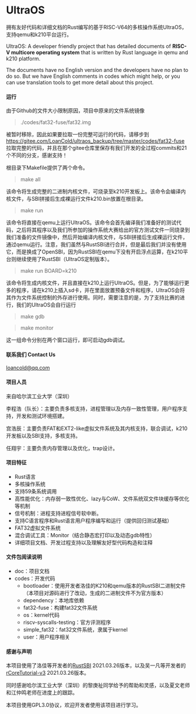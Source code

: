 # UltraOS

拥有友好代码和详细文档的Rust编写的基于RISC-V64的多核操作系统UltraOS，支持qemu和k210平台运行。

UltraOS: A developer friendly project that has detailed documents of **RISC-V multicore operating system** that is written by Rust language in qemu and k210 platform.

The documents have no English version and the developers have no plan to do so. But we have English comments in codes which might help, or you can use translation tools to get more detail about this project.

#### 运行
由于Github的文件大小限制原因，项目中原来的文件系统镜像 
> ./codes/fat32-fuse/fat32.img

被暂时移除，因此如果要拉取一份完整可运行的代码，请移步到 https://gitee.com/LoanCold/ultraos_backup/tree/master/codes/fat32-fuse 拉取完整的代码，并且在那个gitee仓库里保存有我们开发的全过程commits和21个不同的分支，感谢支持！
 
根目录下Makefile提供了两个命令。

> make all

该命令将生成完整的二进制内核文件，可烧录至k210开发板上。该命令会编译内核文件，与SBI拼接后生成裸运行文件k210.bin放置在根目录。

> make run

该命令将直接在qemu上运行UltraOS。该命令会首先编译我们准备好的测试代码，之后将其程序以及我们所参加的操作系统大赛给出的官方测试文件一同烧录到我们准备的文件镜像中，然后开始编译内核文件，与SBI拼接后生成裸运行文件，通过qemu运行。注意，我们虽然与RustSBI进行合并，但是最后我们并没有使用它，而是换成了OpenSBI，因为RustSBI在qemu下没有开启浮点运算，在k210平台则继续使用了RustSBI（UltraOS定制版本）。

> make run BOARD=k210

该命令将生成内核文件，并且直接在k210上运行UltraOS。但是，为了能够运行更多的程序，请在k210上插入sd卡，并在里面放置预备文件和程序，UltraOS会将其作为文件系统控制的外存进行使用。同时，需要注意的是，为了支持比赛的进行，我们的UltraOS会自行运行

> make gdb

> make monitor

这一组命令分别在两个窗口运行，即可启动gdb调试。

#### 联系我们 Contact Us

[loancold@qq.com](mailto:loancold@qq.com)

#### 项目人员

来自哈尔滨工业大学（深圳）

李程浩（队长）：主要负责多核支持，进程管理以及内存一致性管理，用户程序支持，开发和测试环境搭建。

宫浩辰：主要负责FAT和EXT2-like虚拟文件系统及其内核支持，联合调试，k210开发板以及SBI支持，多核支持。

任翔宇：主要负责内存管理以及优化，trap设计。

#### 项目特征

- Rust语言
- 多核操作系统
- 支持59条系统调用
- 高性能优化：内存弱一致性优化、lazy与CoW、文件系统双文件块缓存等优化等机制
- 信号机制：进程支持进程信号软中断。
- 支持C语言程序和Rust语言用户程序编写和运行（提供回归测试基础）
- FAT32虚拟文件系统
- 混合调试工具：Monitor（结合静态宏打印以及动态gdb特性）
- 详细项目文档、开发过程支持以及理解友好型代码构造和注释

#### 文件包阅读说明


- doc：项目文档
- codes：开发代码
  - bootloader：使用开发者洛佳的K210和qemu版本的RustSBI二进制文件（本项目对源码进行了改动，生成的二进制文件不为官方版本）
  - dependency：本地库依赖
  - fat32-fuse：构建fat32文件系统
  - os：kernel代码
  - riscv-syscalls-testing：官方评测程序
  - simple_fat32：fat32文件系统，隶属于kernel
  - user：用户程序相关

#### 感谢与声明

本项目使用了洛佳等开发者的[RustSBI](https://github.com/rustsbi/rustsbi) 2021.03.26版本，以及吴一凡等开发者的[rCoreTutorial-v3](https://github.com/rcore-os/rCore-Tutorial-v3) 2021.03.26版本。

同时感谢哈尔滨工业大学（深圳）的黎庚祉同学给予的帮助和灵感，以及夏文老师和江仲鸣老师在进度上的跟踪。

本项目使用GPL3.0协议，欢迎开发者使用该项目进行学习。

